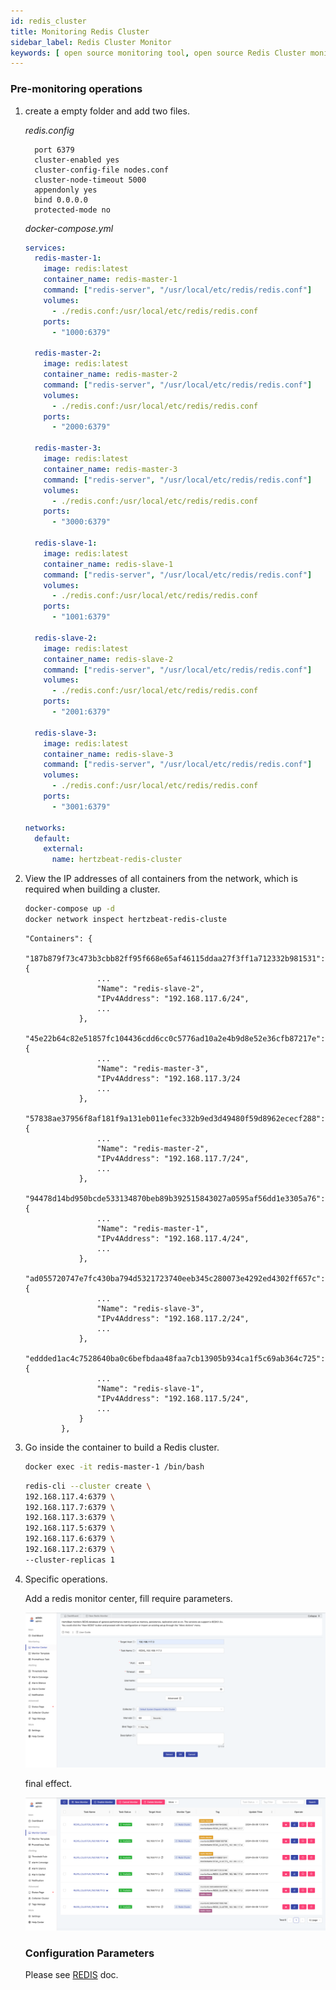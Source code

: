 ```yaml
---
id: redis_cluster
title: Monitoring Redis Cluster
sidebar_label: Redis Cluster Monitor
keywords: [ open source monitoring tool, open source Redis Cluster monitoring tool, monitoring Redis Cluster metrics ]
---
```


### Pre-monitoring operations

1. create a empty folder and add two files.

   *redis.config*

   ```
     port 6379
     cluster-enabled yes
     cluster-config-file nodes.conf
     cluster-node-timeout 5000
     appendonly yes
     bind 0.0.0.0
     protected-mode no
   
   ```

    *docker-compose.yml*

   ```yml
   services:
     redis-master-1:
       image: redis:latest
       container_name: redis-master-1
       command: ["redis-server", "/usr/local/etc/redis/redis.conf"]
       volumes:
         - ./redis.conf:/usr/local/etc/redis/redis.conf
       ports:
         - "1000:6379"
   
     redis-master-2:
       image: redis:latest
       container_name: redis-master-2
       command: ["redis-server", "/usr/local/etc/redis/redis.conf"]
       volumes:
         - ./redis.conf:/usr/local/etc/redis/redis.conf
       ports:
         - "2000:6379"
   
     redis-master-3:
       image: redis:latest
       container_name: redis-master-3
       command: ["redis-server", "/usr/local/etc/redis/redis.conf"]
       volumes:
         - ./redis.conf:/usr/local/etc/redis/redis.conf
       ports:
         - "3000:6379"
   
     redis-slave-1:
       image: redis:latest
       container_name: redis-slave-1
       command: ["redis-server", "/usr/local/etc/redis/redis.conf"]
       volumes:
         - ./redis.conf:/usr/local/etc/redis/redis.conf
       ports:
         - "1001:6379"
   
     redis-slave-2:
       image: redis:latest
       container_name: redis-slave-2
       command: ["redis-server", "/usr/local/etc/redis/redis.conf"]
       volumes:
         - ./redis.conf:/usr/local/etc/redis/redis.conf
       ports:
         - "2001:6379"
   
     redis-slave-3:
       image: redis:latest
       container_name: redis-slave-3
       command: ["redis-server", "/usr/local/etc/redis/redis.conf"]
       volumes:
         - ./redis.conf:/usr/local/etc/redis/redis.conf
       ports:
         - "3001:6379"
   
   networks:
     default:
       external:
         name: hertzbeat-redis-cluster
   ```

2. View the IP addresses of all containers from the network, which is required when building a cluster.

     ```bash
     docker-compose up -d
     docker network inspect hertzbeat-redis-cluste
     ```

     ```
     "Containers": {
                 "187b879f73c473b3cbb82ff95f668e65af46115ddaa27f3ff1a712332b981531": {
                     ...
                     "Name": "redis-slave-2",
                     "IPv4Address": "192.168.117.6/24", 
                     ...
                 },
                 "45e22b64c82e51857fc104436cdd6cc0c5776ad10a2e4b9d8e52e36cfb87217e": {
                     ...
                     "Name": "redis-master-3",
                     "IPv4Address": "192.168.117.3/24
                     ...
                 },
                 "57838ae37956f8af181f9a131eb011efec332b9ed3d49480f59d8962ececf288": {
                     ...
                     "Name": "redis-master-2",
                     "IPv4Address": "192.168.117.7/24",
                     ...
                 },
                 "94478d14bd950bcde533134870beb89b392515843027a0595af56dd1e3305a76": {
                     ...
                     "Name": "redis-master-1",
                     "IPv4Address": "192.168.117.4/24",
                     ...
                 },
                 "ad055720747e7fc430ba794d5321723740eeb345c280073e4292ed4302ff657c": {
                     ...
                     "Name": "redis-slave-3",
                     "IPv4Address": "192.168.117.2/24",
                     ...
                 },
                 "eddded1ac4c7528640ba0c6befbdaa48faa7cb13905b934ca1f5c69ab364c725": {
                     ...
                     "Name": "redis-slave-1",
                     "IPv4Address": "192.168.117.5/24",
                     ...
                 }
             },
     ```
3. Go inside the container to build a Redis cluster.

   ```bash
   docker exec -it redis-master-1 /bin/bash
   ```

   ```bash
   redis-cli --cluster create \
   192.168.117.4:6379 \
   192.168.117.7:6379 \
   192.168.117.3:6379 \
   192.168.117.5:6379 \
   192.168.117.6:6379 \
   192.168.117.2:6379 \
   --cluster-replicas 1
   ```
4. Specific operations.

   Add a redis monitor center, fill require parameters.

   ![](/img/docs/help/redis-cluster-add.png)

   final effect.

   ![](/img/docs/help/redis-cluster-view.png)

   ### Configuration Parameters

   Please see [REDIS](https://hertzbeat.apache.org/docs/help/redis) doc.
